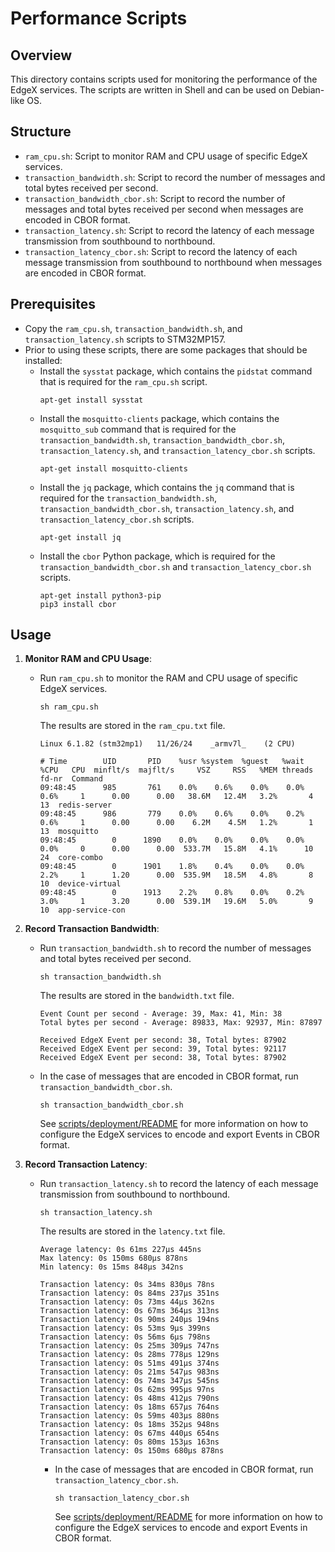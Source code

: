# Performance Scripts

## Overview
This directory contains scripts used for monitoring the performance of the EdgeX services.
The scripts are written in Shell and can be used on Debian-like OS.

## Structure
- `ram_cpu.sh`: Script to monitor RAM and CPU usage of specific EdgeX services.
- `transaction_bandwidth.sh`: Script to record the number of messages and total bytes received per second.
- `transaction_bandwidth_cbor.sh`: Script to record the number of messages and total bytes received per second when messages are encoded in CBOR format.
- `transaction_latency.sh`: Script to record the latency of each message transmission from southbound to northbound.
- `transaction_latency_cbor.sh`: Script to record the latency of each message transmission from southbound to northbound when messages are encoded in CBOR format.

## Prerequisites
- Copy the `ram_cpu.sh`, `transaction_bandwidth.sh`, and `transaction_latency.sh` scripts to STM32MP157.
- Prior to using these scripts, there are some packages that should be installed:
  - Install the `sysstat` package, which contains the `pidstat` command that is required for the `ram_cpu.sh` script.
    ```shell
    apt-get install sysstat
    ```
  - Install the `mosquitto-clients` package, which contains the `mosquitto_sub` command that is required for the `transaction_bandwidth.sh`, `transaction_bandwidth_cbor.sh`, `transaction_latency.sh`, and `transaction_latency_cbor.sh` scripts.
    ```shell
    apt-get install mosquitto-clients
    ```
  - Install the `jq` package, which contains the `jq` command that is required for the `transaction_bandwidth.sh`, `transaction_bandwidth_cbor.sh`, `transaction_latency.sh`, and `transaction_latency_cbor.sh` scripts.
    ```shell
    apt-get install jq
    ```
  - Install the `cbor` Python package, which is required for the `transaction_bandwidth_cbor.sh` and `transaction_latency_cbor.sh` scripts.
    ```shell
    apt-get install python3-pip
    pip3 install cbor
    ```

## Usage

1. **Monitor RAM and CPU Usage**:
    - Run `ram_cpu.sh` to monitor the RAM and CPU usage of specific EdgeX services.
      ```shell
      sh ram_cpu.sh
      ```
      The results are stored in the `ram_cpu.txt` file.
      ```
      Linux 6.1.82 (stm32mp1) 	11/26/24 	_armv7l_	(2 CPU)
        
      # Time        UID       PID    %usr %system  %guest   %wait    %CPU   CPU  minflt/s  majflt/s     VSZ     RSS   %MEM threads   fd-nr  Command
      09:48:45      985       761    0.0%    0.6%    0.0%    0.0%    0.6%     1      0.00      0.00   38.6M   12.4M   3.2%       4      13  redis-server
      09:48:45      986       779    0.0%    0.6%    0.0%    0.2%    0.6%     1      0.00      0.00    6.2M    4.5M   1.2%       1      13  mosquitto
      09:48:45        0      1890    0.0%    0.0%    0.0%    0.0%    0.0%     0      0.00      0.00  533.7M   15.8M   4.1%      10      24  core-combo
      09:48:45        0      1901    1.8%    0.4%    0.0%    0.0%    2.2%     1      1.20      0.00  535.9M   18.5M   4.8%       8      10  device-virtual
      09:48:45        0      1913    2.2%    0.8%    0.0%    0.2%    3.0%     1      3.20      0.00  539.1M   19.6M   5.0%       9      10  app-service-con
      ```

2. **Record Transaction Bandwidth**:
    - Run `transaction_bandwidth.sh` to record the number of messages and total bytes received per second.
      ```shell
      sh transaction_bandwidth.sh
      ```
      The results are stored in the `bandwidth.txt` file.
      ```
      Event Count per second - Average: 39, Max: 41, Min: 38
      Total bytes per second - Average: 89833, Max: 92937, Min: 87897

      Received EdgeX Event per second: 38, Total bytes: 87902
      Received EdgeX Event per second: 39, Total bytes: 92117
      Received EdgeX Event per second: 38, Total bytes: 87902
      ```
    - In the case of messages that are encoded in CBOR format, run `transaction_bandwidth_cbor.sh`.
      ```shell
      sh transaction_bandwidth_cbor.sh
      ```
      See [scripts/deployment/README](../deployment/README.md#usage) for more information on how to configure the EdgeX services to encode and export Events in CBOR format.

3. **Record Transaction Latency**:
    - Run `transaction_latency.sh` to record the latency of each message transmission from southbound to northbound.
      ```shell
      sh transaction_latency.sh
      ```
      The results are stored in the `latency.txt` file.
      ```
      Average latency: 0s 61ms 227µs 445ns
      Max latency: 0s 150ms 680µs 878ns
      Min latency: 0s 15ms 848µs 342ns

      Transaction latency: 0s 34ms 830µs 78ns
      Transaction latency: 0s 84ms 237µs 351ns
      Transaction latency: 0s 73ms 44µs 362ns
      Transaction latency: 0s 67ms 364µs 313ns
      Transaction latency: 0s 90ms 240µs 194ns
      Transaction latency: 0s 53ms 9µs 399ns
      Transaction latency: 0s 56ms 6µs 798ns
      Transaction latency: 0s 25ms 309µs 747ns
      Transaction latency: 0s 28ms 778µs 129ns
      Transaction latency: 0s 51ms 491µs 374ns
      Transaction latency: 0s 21ms 547µs 983ns
      Transaction latency: 0s 74ms 347µs 545ns
      Transaction latency: 0s 62ms 995µs 97ns
      Transaction latency: 0s 48ms 412µs 790ns
      Transaction latency: 0s 18ms 657µs 764ns
      Transaction latency: 0s 59ms 403µs 880ns
      Transaction latency: 0s 18ms 352µs 948ns
      Transaction latency: 0s 67ms 440µs 654ns
      Transaction latency: 0s 80ms 153µs 163ns
      Transaction latency: 0s 150ms 680µs 878ns
      ```
      - In the case of messages that are encoded in CBOR format, run `transaction_latency_cbor.sh`.
        ```shell
        sh transaction_latency_cbor.sh
        ```
        See [scripts/deployment/README](../deployment/README.md#usage) for more information on how to configure the EdgeX services to encode and export Events in CBOR format.

